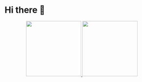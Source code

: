 # Hi there 👋

<p align="center">
    <a href="https://github.com/anuraghazra/github-readme-stats">
        <img height="180em" src="https://github-readme-stats-eight-theta.vercel.app/api?username=tylerauerbeck&show_icons=true&theme=vue-dark&include_all_commits=true&count_private=true" />
        <img height="180em" src="https://github-readme-stats-eight-theta.vercel.app/api/top-langs/?username=tylerauerbeck&layout=compact&theme=vue-dark" />
    </a>
</p>

<!--
**tylerauerbeck/tylerauerbeck** is a ✨ _special_ ✨ repository because its `README.md` (this file) appears on your GitHub profile.

Here are some ideas to get you started:

- 🔭 I’m currently working on ...
- 🌱 I’m currently learning ...
- 👯 I’m looking to collaborate on ...
- 🤔 I’m looking for help with ...
- 💬 Ask me about ...
- 📫 How to reach me: ...
- 😄 Pronouns: ...
- ⚡ Fun fact: ...
-->
